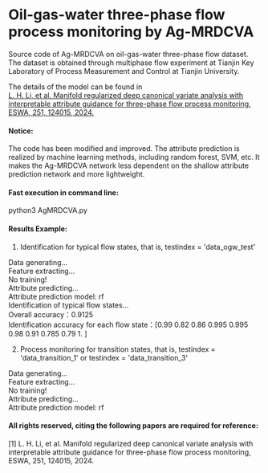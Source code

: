 # Oil-gas-water three-phase flow process monitoring by Ag-MRDCVA
Source code of Ag-MRDCVA on oil-gas-water three-phase flow dataset.
The dataset is obtained through multiphase flow experiment at Tianjin Key Laboratory of Process Measurement and Control at Tianjin University.

The details of the model can be found in    
 [L. H. Li, et al. Manifold regularized deep canonical variate analysis with interpretable
attribute guidance for three-phase flow process monitoring, ESWA, 251, 124015, 2024.](https://doi.org/10.1016/j.eswa.2024.124015)

#### Notice: 
The code has been modified and improved.
The attribute prediction is realized by machine learning methods, including random forest, SVM, etc.
It makes the Ag-MRDCVA network less dependent on the shallow attribute prediction network and more lightweight.

#### Fast execution in command line:  
python3 AgMRDCVA.py      

#### Results Example: 
1. Identification for typical flow states, that is, testindex = 'data_ogw_test'

Data generating...   
Feature extracting...   
No training!   
Attribute predicting...   
Attribute prediction model: rf   
Identification of typical flow states...   
Overall accuracy：0.9125   
Identification accuracy for each flow state：[0.99  0.82  0.86  0.995 0.995 0.98  0.91  0.785 0.79  1.   ]   
   
2. Process monitoring for transition states, that is, testindex = 'data_transition_1' or testindex = 'data_transition_3'

Data generating...   
Feature extracting...   
No training!   
Attribute predicting...   
Attribute prediction model: rf   

#### All rights reserved, citing the following papers are required for reference:   
[1] L. H. Li, et al. Manifold regularized deep canonical variate analysis with interpretable
attribute guidance for three-phase flow process monitoring, ESWA, 251, 124015, 2024.
